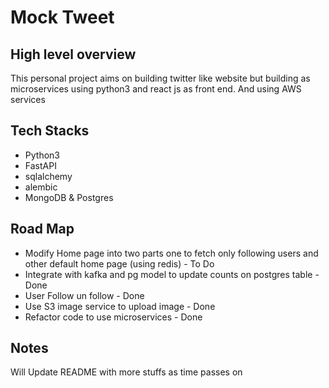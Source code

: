 # Mock Tweet

## High level overview

This personal project aims on building twitter like website but building as microservices using python3
and react js as front end. And using AWS services


## Tech Stacks

- Python3
- FastAPI
- sqlalchemy
- alembic
- MongoDB & Postgres

## Road Map
- Modify Home page into two parts one to fetch only following users and other default home page (using redis) - To Do
- Integrate with kafka and pg model to update counts on postgres table - Done
- User Follow un follow - Done
- Use S3 image service to upload image - Done
- Refactor code to use microservices - Done


## Notes

Will Update README with more stuffs as time passes on